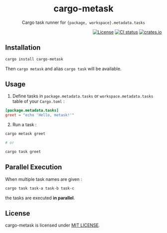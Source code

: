 <div align="center">
    <h1>
        cargo-metask
    </h1>
    <p>
        Cargo task runner for <code>{package, workspace}.metadata.tasks</code>
    </p>
</div>

<div width="100%" align="right">
    <a href="https://github.com/kanarus/cargo-metask/blob/main/LICENSE"><img alt="License" src="https://img.shields.io/crates/l/cargo-metask.svg" /></a>
    <a href="https://github.com/kanarus/cargo-metask/actions"><img alt="CI status" src="https://github.com/kanarus/cargo-metask/actions/workflows/CI.yml/badge.svg"/></a>
    <a href="https://crates.io/crates/cargo-metask"><img alt="crates.io" src="https://img.shields.io/crates/v/cargo-metask" /></a>
</div>

## Installation

```sh
cargo install cargo-metask
```

Then `cargo metask` and alias `cargo task` will be available.

## Usage

1. Define tasks in `package.metadata.tasks` or `workspace.metadata.tasks` table of your `Cargo.toml` :

```toml
[package.metadata.tasks]
greet = "echo 'Hello, metask!'"
```

2. Run a task :

```sh
cargo metask greet

# or

cargo task greet
```

## Parallel Execution

When multiple task names are given :

```sh
cargo task task-a task-b task-c
```

the tasks are executed **in parallel**.

## License

cargo-metask is licensed under [MIT LICENSE](LICENSE).
